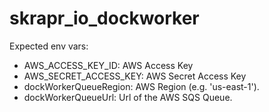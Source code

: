 ﻿# skrapr_io_dockworker


Expected env vars:

* AWS_ACCESS_KEY_ID: AWS Access Key
* AWS_SECRET_ACCESS_KEY: AWS Secret Access Key
* dockWorkerQueueRegion: AWS Region (e.g. 'us-east-1').
* dockWorkerQueueUrl: Url of the AWS SQS Queue.
